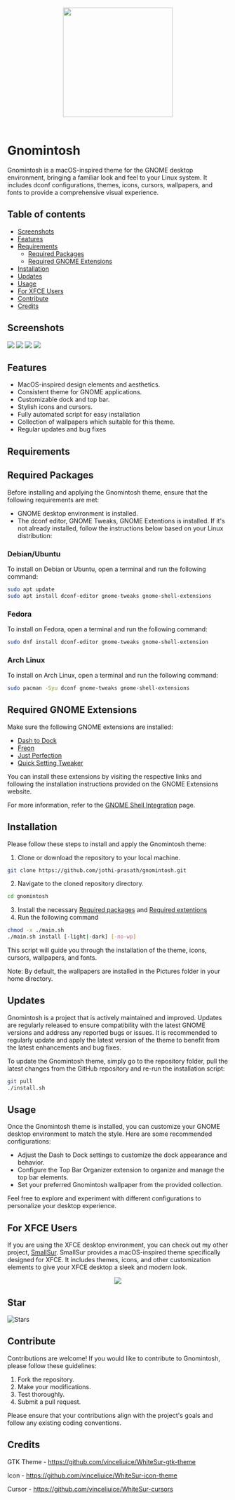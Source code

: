 <div align="center">
<img src="./images/gnomintosh.png" hight="250px" width="250px" style="padding: 20px 20px;"></img>
</div>

# Gnomintosh
Gnomintosh is a macOS-inspired theme for the GNOME desktop environment, bringing a familiar look and feel to your Linux system. It includes dconf configurations, themes, icons, cursors, wallpapers, and fonts to provide a comprehensive visual experience.

## Table of contents
- [Screenshots](#screenshots)
- [Features](#features)
- [Requirements](#requirements)
  - [Required Packages](#required-packages)
  - [Required GNOME Extensions](#required-gnome-extensions)
- [Installation](#installation)
- [Updates](#updates)
- [Usage](#usage)
- [For XFCE Users](#for-xfce-users)
- [Contribute](#contribute)
- [Credits](#contribute)

## Screenshots
![](./images/1.png)
![](./images/2.png)
![](./images/3.png)
![](./images/4.png)

## Features

- MacOS-inspired design elements and aesthetics.
- Consistent theme for GNOME applications.
- Customizable dock and top bar.
- Stylish icons and cursors.
- Fully automated script for easy installation
- Collection of wallpapers which suitable for this theme.
- Regular updates and bug fixes

## Requirements
## Required Packages
Before installing and applying the Gnomintosh theme, ensure that the following requirements are met:

- GNOME desktop environment is installed.
- The dconf editor, GNOME Tweaks, GNOME Extentions is installed. If it's not already installed, follow the instructions below based on your Linux distribution:

### Debian/Ubuntu
To install on Debian or Ubuntu, open a terminal and run the following command:
```bash
sudo apt update
sudo apt install dconf-editor gnome-tweaks gnome-shell-extensions
```
### Fedora
To install on Fedora, open a terminal and run the following command:
```bash
sudo dnf install dconf-editor gnome-tweaks gnome-shell-extension
```

### Arch Linux
To install on Arch Linux, open a terminal and run the following command:
```bash
sudo pacman -Syu dconf gnome-tweaks gnome-shell-extensions
```

## Required GNOME Extensions
Make sure the following GNOME extensions are installed:
- [Dash to Dock](https://extensions.gnome.org/extension/307/dash-to-dock/)
- [Freon](https://extensions.gnome.org/extension/841/freon/)
- [Just Perfection](https://extensions.gnome.org/extension/3843/just-perfection/)
- [Quick Setting Tweaker](https://extensions.gnome.org/extension/5446/quick-settings-tweaker/)

You can install these extensions by visiting the respective links and following the installation instructions provided on the GNOME Extensions website.

For more information, refer to the [GNOME Shell Integration](https://wiki.gnome.org/action/show/Projects/GnomeShellIntegration/Installation) page.

## Installation
Please follow these steps to install and apply the Gnomintosh theme:

1. Clone or download the repository to your local machine.
```bash
git clone https://github.com/jothi-prasath/gnomintosh.git
```
2. Navigate to the cloned repository directory.
```bash
cd gnomintosh
```
3. Install the necessary [Required packages](#required-packages) and [Required extentions](#required-gnome-extensions)
4. Run the following command
```bash
chmod -x ./main.sh
./main.sh install [-light|-dark] [-no-wp]
```
This script will guide you through the installation of the theme, icons, cursors, wallpapers, and fonts.

Note: By default, the wallpapers are installed in the Pictures folder in your home directory.

## Updates
Gnomintosh is a project that is actively maintained and improved. Updates are regularly released to ensure compatibility with the latest GNOME versions and address any reported bugs or issues. It is recommended to regularly update and apply the latest version of the theme to benefit from the latest enhancements and bug fixes.

To update the Gnomintosh theme, simply go to the repository folder, pull the latest changes from the GitHub repository and re-run the installation script:
```bash
git pull
./install.sh
```

## Usage
Once the Gnomintosh theme is installed, you can customize your GNOME desktop environment to match the style. Here are some recommended configurations:
- Adjust the Dash to Dock settings to customize the dock appearance and behavior.
- Configure the Top Bar Organizer extension to organize and manage the top bar elements.
- Set your preferred Gnomintosh wallpaper from the provided collection.

Feel free to explore and experiment with different configurations to personalize your desktop experience.

## For XFCE Users
If you are using the XFCE desktop environment, you can check out my other project, [SmallSur](https://github.com/jothi-prasath/SmallSur). SmallSur provides a macOS-inspired theme specifically designed for XFCE. It includes themes, icons, and other customization elements to give your XFCE desktop a sleek and modern look.

<p align="center"> <a href="https://github.com/jothi-prasath/SmallSur">
<img src="https://raw.githubusercontent.com/jothi-prasath/SmallSur/master/img/sample1.png"/>
</a> </p>

## Star

![Stars](https://api.star-history.com/svg?repos=jothi-prasath/gnomintosh&type=Date)

## Contribute
Contributions are welcome! If you would like to contribute to Gnomintosh, please follow these guidelines:

1. Fork the repository.
2. Make your modifications.
3. Test thoroughly.
4. Submit a pull request.

Please ensure that your contributions align with the project's goals and follow any existing coding conventions.

## Credits
GTK Theme - https://github.com/vinceliuice/WhiteSur-gtk-theme

Icon - https://github.com/vinceliuice/WhiteSur-icon-theme

Cursor - https://github.com/vinceliuice/WhiteSur-cursors
